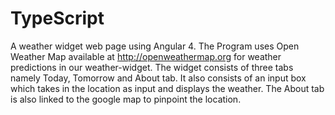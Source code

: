 # TypeScript
A weather widget web page using Angular 4.
The Program uses Open Weather Map available at http://openweathermap.org for weather predictions in our weather-widget. The widget consists of three tabs namely Today, Tomorrow and About tab. It also consists of an input box which takes in the location as input and displays the weather. The About tab is also linked to the google map to pinpoint the location.


